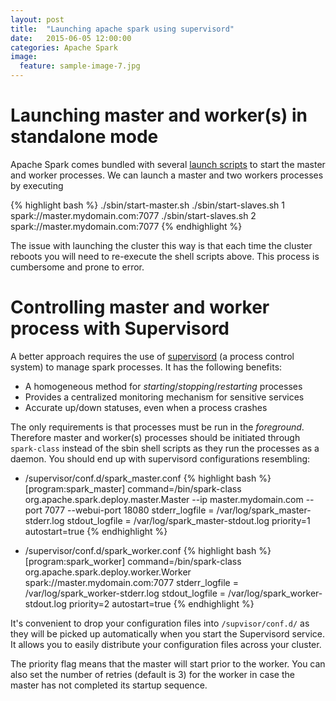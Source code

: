 ```yaml
---
layout: post
title:  "Launching apache spark using supervisord"
date:   2015-06-05 12:00:00
categories: Apache Spark
image:
  feature: sample-image-7.jpg
---
```


# Launching master and worker(s) in standalone mode

Apache Spark comes bundled with several [launch scripts](https://spark.apache.org/docs/latest/spark-standalone.html) to start the master and worker processes. We can launch a master and two workers processes by executing

{% highlight bash %}
./sbin/start-master.sh
./sbin/start-slaves.sh 1 spark://master.mydomain.com:7077
./sbin/start-slaves.sh 2 spark://master.mydomain.com:7077
{% endhighlight %}

The issue with launching the cluster this way is that each time the cluster reboots you will need to re-execute the shell scripts above. This process is cumbersome and prone to error.

# Controlling master and worker process with Supervisord

A better approach requires the use of [supervisord](http://supervisord.org/introduction.html) (a process control system) to manage spark processes. It has the following benefits:

* A homogeneous method for _starting_/_stopping_/_restarting_ processes
* Provides a centralized monitoring mechanism for sensitive services   
* Accurate up/down statuses, even when a process crashes

The only requirements is that processes must be run in the _foreground_. Therefore master and worker(s) processes should be initiated through `spark-class` instead of the sbin shell scripts as they run the processes as a daemon. You should end up with supervisord configurations resembling:

* /supervisor/conf.d/spark_master.conf
{% highlight bash %}
[program:spark_master]
command=/bin/spark-class org.apache.spark.deploy.master.Master --ip master.mydomain.com --port 7077 --webui-port 18080
stderr_logfile = /var/log/spark_master-stderr.log
stdout_logfile = /var/log/spark_master-stdout.log
priority=1
autostart=true
{% endhighlight %}

* /supervisor/conf.d/spark_worker.conf
{% highlight bash %}
[program:spark_worker]
command=/bin/spark-class org.apache.spark.deploy.worker.Worker spark://master.mydomain.com:7077
stderr_logfile = /var/log/spark_worker-stderr.log
stdout_logfile = /var/log/spark_worker-stdout.log
priority=2
autostart=true
{% endhighlight %}

It's convenient to drop your configuration files into `/supvisor/conf.d/` as they will be picked up automatically when you start the Supervisord service. It allows you to easily distribute your configuration files across your cluster.  

The priority flag means that the master will start prior to the worker. You can also set the number of retries (default is 3) for the worker in case the master has not completed its startup sequence.
